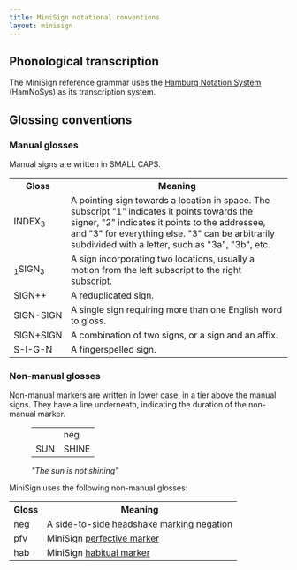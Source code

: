 ```yaml
---
title: MiniSign notational conventions
layout: minisign
---
```

## Phonological transcription
The MiniSign reference grammar uses the [Hamburg Notation System](https://web.dgs-korpus.de/hamnosys-97.html) (HamNoSys) as its transcription system.

## Glossing conventions
### Manual glosses
Manual signs are written in <span class="small-caps">SMALL CAPS</span>.

<table>
  <tr>
    <th>Gloss</th>
    <th>Meaning</th>
  </tr>
  <tr>
    <td><span class="small-caps">INDEX</span><sub>3</sub></td>
    <td>A pointing sign towards a location in space. The subscript "1" indicates it points towards the signer, "2" indicates it points to the addressee, and "3" for everything else. "3" can be arbitrarily subdivided with a letter, such as "3a", "3b", etc.</td>
  </tr>
  <tr>
    <td><sub>1</sub><span class="small-caps">SIGN</span><sub>3</sub></td>
    <td>A sign incorporating two locations, usually a motion from the left subscript to the right subscript.</td>
  </tr>
  <tr>
    <td><span class="small-caps">SIGN++</span></td>
    <td>A reduplicated sign.</td>
  </tr>
  <tr>
    <td><span class="small-caps">SIGN-SIGN</span></td>
    <td>A single sign requiring more than one English word to gloss.</td>
  </tr>
  <tr>
    <td><span class="small-caps">SIGN+SIGN</span></td>
    <td>A combination of two signs, or a sign and an affix.</td>
  </tr>
  <tr>
    <td><span class="small-caps">S-I-G-N</span></td>
    <td>A fingerspelled sign.</td>
  </tr>
</table>

### Non-manual glosses
Non-manual markers are written in lower case, in a tier above the manual signs. They have a line underneath, indicating the duration of the non-manual marker.

<figure class="flex items-center flex-col">
  <table class="!w-min">
    <tr>
      <td class="border-b border-canvascream"></td>
      <td class="border-b border-slate-600 text-end !pb-0">neg</td>
    </tr>
    <tr>
      <td>SUN</td>
      <td>SHINE</td>
    </tr>
  </table>
  <figcaption><i>"The sun is not shining"</i></figcaption>
</figure>

MiniSign uses the following non-manual glosses:

<table>
  <tr>
    <th>Gloss</th>
    <th>Meaning</th>
  </tr>
  <tr>
    <td>neg</td>
    <td>A side-to-side headshake marking negation</td>
  </tr>
  <tr>
    <td>pfv</td>
    <td>MiniSign <a href="/minisign/verbs#mouthed-pu-pfv">perfective marker</a></td>
  </tr>
  <tr>
    <td>hab</td>
    <td>MiniSign <a href="/minisign/verbs#habitual-hab">habitual marker</a></td>
  </tr>
</table>